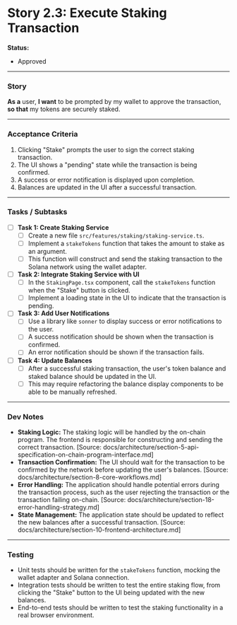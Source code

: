 # Story 2.3: Execute Staking Transaction

**Status:**

- Approved

---

### **Story**
**As a** user,
**I want** to be prompted by my wallet to approve the transaction,
**so that** my tokens are securely staked.

---

### **Acceptance Criteria**
1.  Clicking "Stake" prompts the user to sign the correct staking transaction.
2.  The UI shows a "pending" state while the transaction is being confirmed.
3.  A success or error notification is displayed upon completion.
4.  Balances are updated in the UI after a successful transaction.

---

### **Tasks / Subtasks**
- [ ] **Task 1: Create Staking Service**
    - [ ] Create a new file `src/features/staking/staking-service.ts`.
    - [ ] Implement a `stakeTokens` function that takes the amount to stake as an argument.
    - [ ] This function will construct and send the staking transaction to the Solana network using the wallet adapter.
- [ ] **Task 2: Integrate Staking Service with UI**
    - [ ] In the `StakingPage.tsx` component, call the `stakeTokens` function when the "Stake" button is clicked.
    - [ ] Implement a loading state in the UI to indicate that the transaction is pending.
- [ ] **Task 3: Add User Notifications**
    - [ ] Use a library like `sonner` to display success or error notifications to the user.
    - [ ] A success notification should be shown when the transaction is confirmed.
    - [ ] An error notification should be shown if the transaction fails.
- [ ] **Task 4: Update Balances**
    - [ ] After a successful staking transaction, the user's token balance and staked balance should be updated in the UI.
    - [ ] This may require refactoring the balance display components to be able to be manually refreshed.

---

### **Dev Notes**
*   **Staking Logic:** The staking logic will be handled by the on-chain program. The frontend is responsible for constructing and sending the correct transaction. [Source: docs/architecture/section-5-api-specification-on-chain-program-interface.md]
*   **Transaction Confirmation:** The UI should wait for the transaction to be confirmed by the network before updating the user's balances. [Source: docs/architecture/section-8-core-workflows.md]
*   **Error Handling:** The application should handle potential errors during the transaction process, such as the user rejecting the transaction or the transaction failing on-chain. [Source: docs/architecture/section-18-error-handling-strategy.md]
*   **State Management:** The application state should be updated to reflect the new balances after a successful transaction. [Source: docs/architecture/section-10-frontend-architecture.md]

---

### **Testing**
*   Unit tests should be written for the `stakeTokens` function, mocking the wallet adapter and Solana connection.
*   Integration tests should be written to test the entire staking flow, from clicking the "Stake" button to the UI being updated with the new balances.
*   End-to-end tests should be written to test the staking functionality in a real browser environment.
